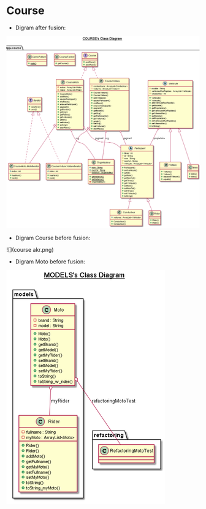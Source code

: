 # Course
- Digram after fusion:

![](course.png)

- Digram Course before fusion:

![](course akr.png)

- Digram Moto before fusion:

![](modelsMoto.png)